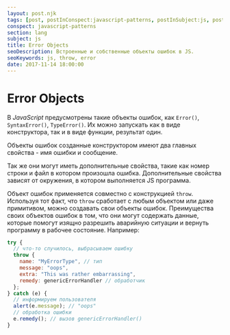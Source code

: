 ```yaml
---
layout: post.njk
tags: [post, postInConspect:javascript-patterns, postInSubject:js, postInSection:lang]
conspect: javascript-patterns
section: lang
subject: js
title: Error Objects
seoDescription: Встроенные и собственные объекты ошибок в JS.
seoKeywords: js, throw, error
date: 2017-11-14 18:00:00
---
```

# Error Objects

В *JavaScript* предусмотрены такие объекты ошибок, как `Error()`, `SyntaxError()`, `TypeError()`. Их можно запускать как в виде конструктора, так и в виде функции, результат один.

Объекты ошибок созданные конструктором имеют два главных свойства - имя ошибки и сообщение.

Так же они могут иметь дополнительные свойства, такие как номер строки и файл в котором произошла ошибка. Дополнительные свойства зависят от окружения, в котором выполняется JS программа.

Объект ошибок применяется совместно с конструкцией `throw`. Используя тот факт, что `throw` сработает с любым объектом или даже примитивом, можно создавать свои объекты ошибок. Преимущества своих объектов ошибок в том, что они могут содержать данные, которые помогут изящно разрешить аварийную ситуации и вернуть программу в рабочее состояние. Например:

```js
try {
  // что-то случилось, выбрасываем ошибку
  throw {
    name: "MyErrorType", // тип
    message: "oops",
    extra: "This was rather embarrassing",
    remedy: genericErrorHandler // обработчик
  };
} catch (e) {
  // информируем пользователя
  alert(e.message); // "oops"
  // обработка ошибки
  e.remedy(); // вызов genericErrorHandler()
}
```